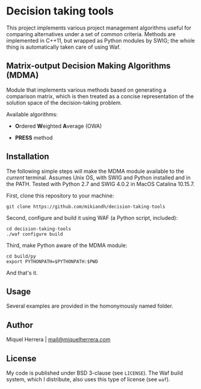 # Decision taking tools

This project implements various project management algorithms useful for
comparing alternatives under a set of common criteria. Methods are
implemented in C++11, but wrapped as Python modules by SWIG; the whole
thing is automatically taken care of using Waf.


## **M**atrix-output **D**ecision **M**aking **A**lgorithms (MDMA)

Module that implements various methods based on generating a comparison
matrix, which is then treated as a concise representation of the solution
space of the decision-taking problem.

Available algorithms:

- **O**rdered **W**eighted **A**verage (OWA)

- **PRESS** method


## Installation

The following simple steps will make the MDMA module available to the
*current* terminal. Assumes Unix OS, with SWIG and Python installed and
in the PATH. Tested with Python 2.7 and SWIG 4.0.2 in MacOS Catalina
10.15.7.

First, clone this repository to your machine:
```
git clone https://github.com/mikiandh/decision-taking-tools
```

Second, configure and build it using WAF (a Python script, included):
```
cd decision-taking-tools
./waf configure build
```

Third, make Python aware of the MDMA module:
```
cd build/py
export PYTHONPATH=$PYTHONPATH:$PWD
```
And that's it.

## Usage
Several examples are provided in the homonymously named folder.

## Author
Miquel Herrera | mail@miquelherrera.com

## License
My code is published under BSD 3-clause (see `LICENSE`).
The Waf build system, which I distribute, also uses this type of license (see `waf`).
